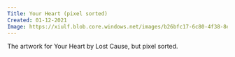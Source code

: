 ```yaml
---
Title: Your Heart (pixel sorted)
Created: 01-12-2021
Image: https://xiulf.blob.core.windows.net/images/b26bfc17-6c80-4f38-8e20-18275f305271
---
```


The artwork for Your Heart by Lost Cause, but pixel sorted.
